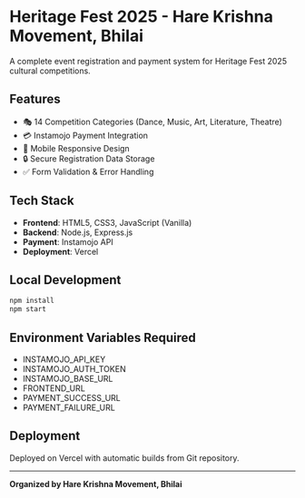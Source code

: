# Heritage Fest 2025 - Hare Krishna Movement, Bhilai

A complete event registration and payment system for Heritage Fest 2025 cultural competitions.

## Features
- 🎭 14 Competition Categories (Dance, Music, Art, Literature, Theatre)
- 💳 Instamojo Payment Integration
- 📱 Mobile Responsive Design
- 🔒 Secure Registration Data Storage
- ✅ Form Validation & Error Handling

## Tech Stack
- **Frontend**: HTML5, CSS3, JavaScript (Vanilla)
- **Backend**: Node.js, Express.js
- **Payment**: Instamojo API
- **Deployment**: Vercel

## Local Development
```bash
npm install
npm start
```

## Environment Variables Required
- INSTAMOJO_API_KEY
- INSTAMOJO_AUTH_TOKEN
- INSTAMOJO_BASE_URL
- FRONTEND_URL
- PAYMENT_SUCCESS_URL
- PAYMENT_FAILURE_URL

## Deployment
Deployed on Vercel with automatic builds from Git repository.

---
**Organized by Hare Krishna Movement, Bhilai**
